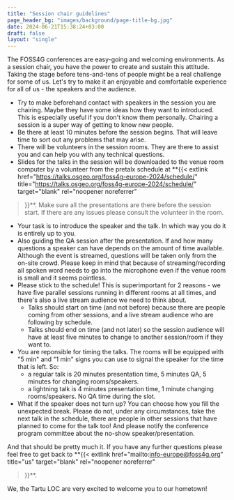 ```yaml
---
title: "Session chair guidelines"
page_header_bg: "images/background/page-title-bg.jpg"
date: 2024-06-21T15:38:24+03:00
draft: false
layout: "single"
---
```


The FOSS4G conferences are easy-going and welcoming environments.
As a session chair, you have the power to create and sustain this attitude.
Taking the stage before tens-and-tens of people might be a real challenge for
some of us. Let's try to make it an enjoyable and comfortable experience for
all of us - the speakers and the audience.

- Try to make beforehand contact with speakers in the session you are chairing.
Maybe they have some ideas how they want to introduced. This is especially
useful if you don't know them personally. Chairing a session is a super way of
getting to know new people.
- Be there at least 10 minutes before the session begins. That will leave time
to sort out any problems that may arise.
- There will be volunteers in the session rooms. They are there to assist you
and can help you with any technical questions.
- Slides for the talks in the session will be downloaded to the venue room
computer by a volunteer from the pretalx schedule at
**{{<
    extlink href="https://talks.osgeo.org/foss4g-europe-2024/schedule/"
    title="https://talks.osgeo.org/foss4g-europe-2024/schedule/"
    target="blank" rel="noopener noreferrer"
>}}**. Make sure all the presentations are there before the session start. If
there are any issues please consult the volunteer in the room.
- Your task is to introduce the speaker and the talk. In which way you do it is
entirely up to you.
- Also guiding the QA session after the presentation. If and how many questions
a speaker can have depends on the amount of time available. Although the event
is streamed, questions will be taken only from the on-site crowd. Please keep
in mind that because of streaming/recording all spoken word needs to go into
the microphone even if the venue room is small and it seems pointless.
- Please stick to the schedule! This is superimportant for 2 reasons - we have
five parallel sessions running in different rooms at all times, and there's also
a live stream audience we need to think about.
  - Talks should start on time (and not before) because there are people coming
  from other sessions, and a live stream audience who are following by schedule.
  - Talks should end on time (and not later) so the session audience will
  have at least five minutes to change to another session/room if they want to.
- You are reponsible for timing the talks. The rooms will be equipped with
"5 min" and "1 min" signs you can use to signal the speaker for the time that
is left. So:
  - a regular talk is 20 minutes presentation time, 5 minutes QA, 5 minutes
for changing rooms/speakers.
  - a lightning talk is 4 minutes presentation time, 1 minute changing
rooms/speakers. No QA time during the slot.
- What if the speaker does not turn up? You can choose how you fill the
unexpected break. Please do not, under any circumstances, take the next talk
in the schedule, there are people in other sessions that have planned to come
for the talk too! And please notify the conference program committee about
the no-show speaker/presentation.

And that should be pretty much it. If you have any further questions please
feel free to get back to
**{{<
    extlink href="mailto:info-europe@foss4g.org"
    title="us"
    target="blank" rel="noopener noreferrer"
>}}**.

We, the Tartu LOC are very excited to welcome you to our hometown!
